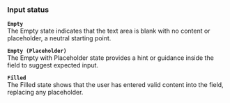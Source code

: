 ### Input status

**`Empty`**  
The Empty state indicates that the text area is blank with no content or placeholder, a neutral starting point.

**`Empty (Placeholder)`**  
The Empty with Placeholder state provides a hint or guidance inside the field to suggest expected input.

**`Filled`**  
The Filled state shows that the user has entered valid content into the field, replacing any placeholder.